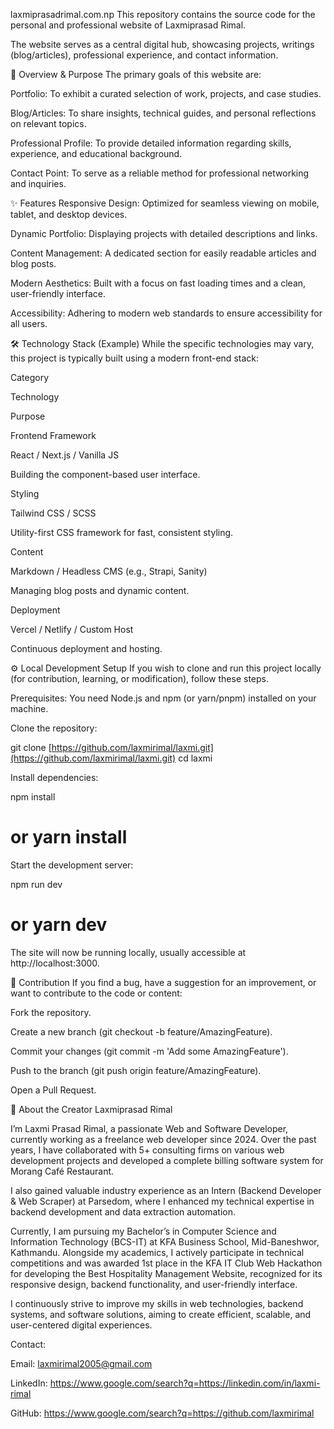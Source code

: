 laxmiprasadrimal.com.np
This repository contains the source code for the personal and professional website of Laxmiprasad Rimal.

The website serves as a central digital hub, showcasing projects, writings (blog/articles), professional experience, and contact information.

🚀 Overview & Purpose
The primary goals of this website are:

Portfolio: To exhibit a curated selection of work, projects, and case studies.

Blog/Articles: To share insights, technical guides, and personal reflections on relevant topics.

Professional Profile: To provide detailed information regarding skills, experience, and educational background.

Contact Point: To serve as a reliable method for professional networking and inquiries.

✨ Features
Responsive Design: Optimized for seamless viewing on mobile, tablet, and desktop devices.

Dynamic Portfolio: Displaying projects with detailed descriptions and links.

Content Management: A dedicated section for easily readable articles and blog posts.

Modern Aesthetics: Built with a focus on fast loading times and a clean, user-friendly interface.

Accessibility: Adhering to modern web standards to ensure accessibility for all users.

🛠️ Technology Stack (Example)
While the specific technologies may vary, this project is typically built using a modern front-end stack:

Category

Technology

Purpose

Frontend Framework

React / Next.js / Vanilla JS

Building the component-based user interface.

Styling

Tailwind CSS / SCSS

Utility-first CSS framework for fast, consistent styling.

Content

Markdown / Headless CMS (e.g., Strapi, Sanity)

Managing blog posts and dynamic content.

Deployment

Vercel / Netlify / Custom Host

Continuous deployment and hosting.

⚙️ Local Development Setup
If you wish to clone and run this project locally (for contribution, learning, or modification), follow these steps.

Prerequisites: You need Node.js and npm (or yarn/pnpm) installed on your machine.

Clone the repository:

git clone [https://github.com/laxmirimal/laxmi.git](https://github.com/laxmirimal/laxmi.git)
cd laxmi

Install dependencies:

npm install
# or yarn install

Start the development server:

npm run dev
# or yarn dev

The site will now be running locally, usually accessible at http://localhost:3000.

🤝 Contribution
If you find a bug, have a suggestion for an improvement, or want to contribute to the code or content:

Fork the repository.

Create a new branch (git checkout -b feature/AmazingFeature).

Commit your changes (git commit -m 'Add some AmazingFeature').

Push to the branch (git push origin feature/AmazingFeature).

Open a Pull Request.

👤 About the Creator
Laxmiprasad Rimal

I’m Laxmi Prasad Rimal, a passionate Web and Software Developer, currently working as a freelance web developer since 2024. Over the past years, I have collaborated with 5+ consulting firms on various web development projects and developed a complete billing software system for Morang Café Restaurant.

I also gained valuable industry experience as an Intern (Backend Developer & Web Scraper) at Parsedom, where I enhanced my technical expertise in backend development and data extraction automation.

Currently, I am pursuing my Bachelor’s in Computer Science and Information Technology (BCS-IT) at KFA Business School, Mid-Baneshwor, Kathmandu. Alongside my academics, I actively participate in technical competitions and was awarded 1st place in the KFA IT Club Web Hackathon for developing the Best Hospitality Management Website, recognized for its responsive design, backend functionality, and user-friendly interface.

I continuously strive to improve my skills in web technologies, backend systems, and software solutions, aiming to create efficient, scalable, and user-centered digital experiences.

Contact:

Email: laxmirimal2005@gmail.com

LinkedIn: https://www.google.com/search?q=https://linkedin.com/in/laxmi-rimal

GitHub: https://www.google.com/search?q=https://github.com/laxmirimal
